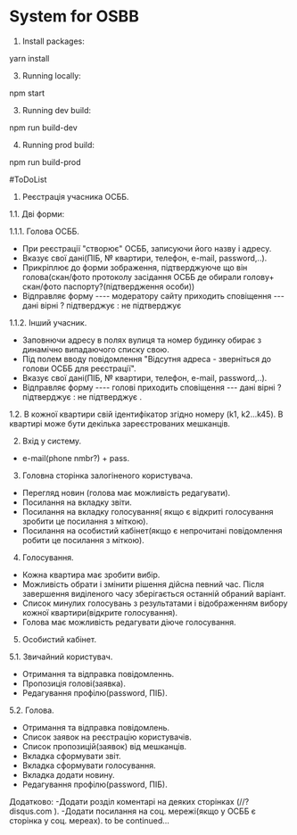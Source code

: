 
# System for OSBB
1) Install packages:

yarn install

3) Running locally:

npm start

3) Running dev build:

npm run build-dev

4) Running prod build:

npm run build-prod

#ToDoList

1) Реєстрація учасника ОСББ.

1.1. Дві форми: 

1.1.1. Голова ОСББ.
- При реєстрації  "створює"  ОСББ, записуючи його назву і адресу.
- Вказує свої дані(ПІБ,  № квартири, телефон, e-mail, password,..).
- Прикріплює до форми зображення, підтверджуюче що він голова(скан/фото протоколу засідання ОСББ де обирали голову+ скан/фото паспорту?(підтвердження особи))
- Відправляє форму ---- модератору сайту приходить сповіщення --- дані вірні ? підтверджує : не підтверджує 

1.1.2.  Інший учасник.
- Заповнючи адресу в полях вулиця та номер будинку обирає з динамічно випадаючого списку свою. 
- Під полем вводу повідомлення "Відсутня адреса - зверніться до голови ОСББ для реєстрації".
- Вказує свої дані(ПІБ,  № квартири, телефон, e-mail, password,..).
- Відправляє форму ---- голові приходить сповіщення --- дані вірні ? підтверджує : не підтверджує .

1.2. В кожної квартири свій ідентифікатор згідно номеру (k1, k2...k45). 
В квартирі може бути декілька зареєстрованих мешканців.

2) Вхід у систему.
-  e-mail(phone nmbr?) + pass.

3) Головна сторінка залогіненого користувача.

- Перегляд новин (голова має можливість редагувати).
- Посилання на вкладку звіти.
- Посилання на вкладку голосування( якщо є відкриті голосування зробити це посилання з міткою).
- Посилання на особистий кабінет(якщо є непрочитані повідомлення робити це посилання з міткою).

4) Голосування.

- Кожна квартира має зробити вибір.
- Можливість обрати і змінити рішення дійсна певний час. Після завершення          	виділеного часу зберігається останній обраний варіант.
- Список минулих голосувань з результатами  і відображенням вибору кожної       	  квартири(відкрите голосування).
- Голова має можливість редагувати діюче голосування.

5) Особистий кабінет.

5.1. Звичайний користувач.
- Отримання та відправка повідомленнь.
- Пропозиція голові(заявка).
- Редагування профілю(password, ПІБ).

5.2. Голова.
- Отримання та відправка повідомлень.
- Список заявок на реєстрацію користувачів.
- Список пропозицій(заявок) від мешканців.
- Вкладка сформувати звіт.
- Вкладка сформувати голосування.
- Вкладка додати новину.
- Редагування профілю(password, ПІБ).

Додатково:
-Додати розділ коментарі на деяких сторінках (//? disqus.com ).
-Додати посилання на соц. мережі(якщо у ОСББ є сторінка у соц. мереах).
to be continued...